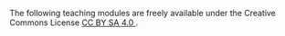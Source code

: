 The following teaching modules are freely available under the Creative Commons License <a href="https://creativecommons.org/licenses/by-sa/4.0/" target="_blank">CC BY SA 4.0 </a>.